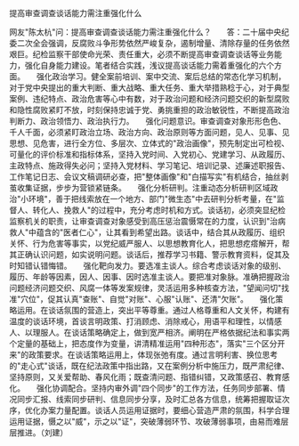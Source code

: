 提高审查调查谈话能力需注重强化什么

网友"陈太杭"问：提高审查调查谈话能力需注重强化什么？　　答：二十届中央纪委二次全会强调，反腐败斗争形势依然严峻复杂，遏制增量、清除存量的任务依然艰巨。纪检监察干部使命光荣、责任重大，必须不断提高审查调查谈话等业务能力，强化自身能力建设。笔者结合实践，浅议提高谈话能力需着重强化的六个方面。　　强化政治学习。健全案前培训、案中交流、案后总结的常态化学习机制，对于党中央提出的重大判断、重大战略、重大任务、重大举措熟稔于心，对于典型案例、违纪特点、政治危害等心中有数，对于政治问题和经济问题交织的新型腐败和隐性腐败紧盯不放，时刻保持忠诚于党、勇挑重担的政治敏锐性，不断提高政治判断力、政治领悟力、政治执行力。　　强化问题意识。审查调查对象形形色色、千人千面，必须紧盯政治立场、政治方向、政治原则等方面问题，见人、见事、见思想、见危害，进行全方位、多层次、立体式的"政治画像"，预先制定出可检视、可量化的评价标准和指标体系，坚持入党时间、入党初心、党建学习、从政履历、主政特点、施政得失必问；坚持入党材料、学习笔记、培训记录、述廉述职报告、工作笔记日志、会议文稿调研必查，把"整体画像"和"白描写实"有机结合，抽丝剥茧收集证据，步步为营锁紧链条。　　强化分析研判。注重动态分析研判区域政治"小环境"，善于把线索放在一个地方、部门"微生态"中去研判分析考量，在"监督人、转化人、挽救人"的过程中，充分考虑时机和方式。谈话初，必须突显纪检监察机关的职责，让审查调查对象感受到高压惩治震慑常在的力度，认识到"治病救人"中蕴含的"医者仁心"，让其看到希望出路。谈话中，结合其从政履历、组织关怀、行为危害等事实，以党纪威严服人、以思想教育化人，把思想疙瘩解开，帮其正确认识问题，如实说明问题。谈话后，推荐学习书籍、警示教育资料，促其及时知错认错悔错。　　强化靶向发力。要选准主谈人。综合考虑谈话对象的级别、履历、年龄等因素，因人、因事、因时选准主谈人。要把准对象脉。准确把握政治问题经济问题交织、风腐一体等发案规律，灵活运用多种核查方法，"望闻问切"找准"穴位"，促其认真"查账"、自觉"对账"、心服"认账"、还清"欠账"。　　强化策略运用。在谈话氛围的营造上，突出平等尊重。通过人格尊重和人文关怀，构建有温度的谈话环境，首谈言明政策、打消顾虑、消除戒心，用语平和理性，以情感人、以理服人。在谈话策略确定上，做到宽严相济。阐明在严格依据纪法和事实两个定量的基础上，把态度作为变量，讲清精准运用"四种形态"，落实"三个区分开来"的政策要求。在谈话策略运用上，体现张弛有度。通过言明利害、换位思考的"走心式"谈话，既在纪法政策中指出路，又在案例分析中施压力，既严肃纪律、坚持原则，又关爱帮助、春风化雨；既查清问题、指错纠错，又政策感召、教育感化。　　强化协调配合。坚持内审外调"四个同步"的工作方法，任务同步部署、情况同步汇报、线索同步研判、信息同步分享，及时汇总各方信息，统筹把握取证次序，优化办案力量配置。谈话人员运用证据时，要细心营造严肃的氛围，科学合理运用证据，慑之以"威"，示之以"证"，突破薄弱环节、攻破薄弱事项，由易而难层层推进。（刘建）
